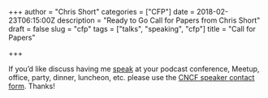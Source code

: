 +++
author = "Chris Short"
categories = ["CFP"]
date = 2018-02-23T06:15:00Z
description = "Ready to Go Call for Papers from Chris Short"
draft = false
slug = "cfp"
tags = ["talks", "speaking", "cfp"]
title = "Call for Papers"

+++

If you’d like discuss having me [speak](/speaking/) at your podcast conference, Meetup, office, party, dinner, luncheon, etc. please use the [CNCF speaker contact form](https://www.cncf.io/speaker/chrisshort/). Thanks!